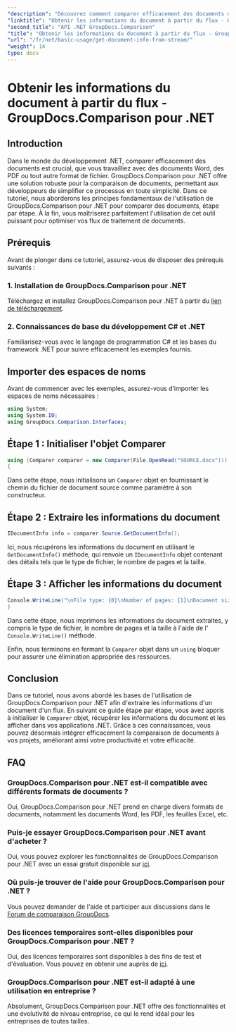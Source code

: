 ```yaml
---
"description": "Découvrez comment comparer efficacement des documents dans .NET à l’aide de GroupDocs.Comparison, améliorant ainsi vos flux de travail de traitement de documents de manière transparente."
"linktitle": "Obtenir les informations du document à partir du flux - GroupDocs.Comparison pour .NET"
"second_title": "API .NET GroupDocs.Comparison"
"title": "Obtenir les informations du document à partir du flux - GroupDocs.Comparison pour .NET"
"url": "/fr/net/basic-usage/get-document-info-from-stream/"
"weight": 14
type: docs
---
```

# Obtenir les informations du document à partir du flux - GroupDocs.Comparison pour .NET

## Introduction
Dans le monde du développement .NET, comparer efficacement des documents est crucial, que vous travailliez avec des documents Word, des PDF ou tout autre format de fichier. GroupDocs.Comparison pour .NET offre une solution robuste pour la comparaison de documents, permettant aux développeurs de simplifier ce processus en toute simplicité. Dans ce tutoriel, nous aborderons les principes fondamentaux de l'utilisation de GroupDocs.Comparison pour .NET pour comparer des documents, étape par étape. À la fin, vous maîtriserez parfaitement l'utilisation de cet outil puissant pour optimiser vos flux de traitement de documents.
## Prérequis
Avant de plonger dans ce tutoriel, assurez-vous de disposer des prérequis suivants :
### 1. Installation de GroupDocs.Comparison pour .NET
Téléchargez et installez GroupDocs.Comparison pour .NET à partir du [lien de téléchargement](https://releases.groupdocs.com/comparison/net/).
### 2. Connaissances de base du développement C# et .NET
Familiarisez-vous avec le langage de programmation C# et les bases du framework .NET pour suivre efficacement les exemples fournis.

## Importer des espaces de noms
Avant de commencer avec les exemples, assurez-vous d’importer les espaces de noms nécessaires :
```csharp
using System;
using System.IO;
using GroupDocs.Comparison.Interfaces;
```

## Étape 1 : Initialiser l'objet Comparer
```csharp
using (Comparer comparer = new Comparer(File.OpenRead("SOURCE.docx")))
{
```
Dans cette étape, nous initialisons un `Comparer` objet en fournissant le chemin du fichier de document source comme paramètre à son constructeur.
## Étape 2 : Extraire les informations du document
```csharp
IDocumentInfo info = comparer.Source.GetDocumentInfo();
```
Ici, nous récupérons les informations du document en utilisant le `GetDocumentInfo()` méthode, qui renvoie un `IDocumentInfo` objet contenant des détails tels que le type de fichier, le nombre de pages et la taille.
## Étape 3 : Afficher les informations du document
```csharp
Console.WriteLine("\nFile type: {0}\nNumber of pages: {1}\nDocument size: {2} bytes", info.FileType, info.PageCount, info.Size);
}
```
Dans cette étape, nous imprimons les informations du document extraites, y compris le type de fichier, le nombre de pages et la taille à l'aide de l' `Console.WriteLine()` méthode.

Enfin, nous terminons en fermant la `Comparer` objet dans un `using` bloquer pour assurer une élimination appropriée des ressources.

## Conclusion
Dans ce tutoriel, nous avons abordé les bases de l'utilisation de GroupDocs.Comparison pour .NET afin d'extraire les informations d'un document d'un flux. En suivant ce guide étape par étape, vous avez appris à initialiser le `Comparer` objet, récupérer les informations du document et les afficher dans vos applications .NET. Grâce à ces connaissances, vous pouvez désormais intégrer efficacement la comparaison de documents à vos projets, améliorant ainsi votre productivité et votre efficacité.
## FAQ
### GroupDocs.Comparison pour .NET est-il compatible avec différents formats de documents ?
Oui, GroupDocs.Comparison pour .NET prend en charge divers formats de documents, notamment les documents Word, les PDF, les feuilles Excel, etc.
### Puis-je essayer GroupDocs.Comparison pour .NET avant d'acheter ?
Oui, vous pouvez explorer les fonctionnalités de GroupDocs.Comparison pour .NET avec un essai gratuit disponible sur [ici](https://releases.groupdocs.com/).
### Où puis-je trouver de l'aide pour GroupDocs.Comparison pour .NET ?
Vous pouvez demander de l'aide et participer aux discussions dans le [Forum de comparaison GroupDocs](https://forum.groupdocs.com/c/comparison/12).
### Des licences temporaires sont-elles disponibles pour GroupDocs.Comparison pour .NET ?
Oui, des licences temporaires sont disponibles à des fins de test et d'évaluation. Vous pouvez en obtenir une auprès de [ici](https://purchase.groupdocs.com/temporary-license/).
### GroupDocs.Comparison pour .NET est-il adapté à une utilisation en entreprise ?
Absolument, GroupDocs.Comparison pour .NET offre des fonctionnalités et une évolutivité de niveau entreprise, ce qui le rend idéal pour les entreprises de toutes tailles.